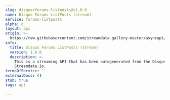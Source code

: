 ```yaml
---
slug: disqus+forums-listposts@v1.0.0
name: Disqus Forums ListPosts (stream)
service: forums-listposts
alpha: d
layout: api
origin: >-
  https://raw.githubusercontent.com/streamdata-gallery-master/asyncapi/master/_listings/disqus/disqus-forums-listposts-stream-async.md
info:
  title: Disqus Forums ListPosts (stream)
  version: 1.0.0
  description: >-
    This is a streaming API that has been autogenerated from the Disqus using
    Streamdata.io.
termsOfService: ''
externalDocs: {}
stub: true
tags: api

---
```

